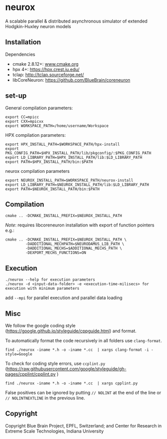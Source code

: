 # neurox

A scalable parallel & distributed asynchronous simulator of extended Hodgkin-Huxley neuron models

## Installation

Dependencies
- cmake 2.8.12+: www.cmake.org
- hpx 4+: https://hpx.crest.iu.edu/
- tclap: http://tclap.sourceforge.net/
- libCoreNeuron: https://github.com/BlueBrain/coreneuron

## set-up

General compilation parameters:
```
export CC=mpicc
export CXX=mpicxx
export WORKSPACE_PATH=/home/username/Workspace
```

HPX compilation parameters:
```
export HPX_INSTALL_PATH=$WORKSPACE_PATH/hpx-install
export PKG_CONFIG_PATH=$HPX_INSTALL_PATH/lib/pkgconfig/:$PKG_CONFIG_PATH
export LD_LIBRARY_PATH=$HPX_INSTALL_PATH/lib:$LD_LIBRARY_PATH
export PATH=$HPX_INSTALL_PATH/bin:$PATH
```

neurox compilation parameters
```
export NEUROX_INSTALL_PATH=$WORKSPACE_PATH/neurox-install
export LD_LIBRARY_PATH=$NEUROX_INSTALL_PATH/lib:$LD_LIBRARY_PATH
export PATH=$NEUROX_INSTALL_PATH/bin:$PATH
```

## Compilation
```
cmake .. -DCMAKE_INSTALL_PREFIX=$NEUROX_INSTALL_PATH
```
*Note*: requires libcoreneuron installation with export of function pointers e.g.:

```
cmake .. -DCMAKE_INSTALL_PREFIX=$NEUROX_INSTALL_PATH \
         -DADDITIONAL_MECHPATH=$NEURODAMUS_LIB_PATH \
         -DADDITIONAL_MECHS=$ADDITIONAL_MECHS_PATH \
         -DEXPORT_MECHS_FUNCTIONS=ON
```

## Execution
```
./neurox --help for execution parameters
./neurox -d <input-data-folder> -e <execution-time-milisecs> for execution with minimum parameters
```
add `--mpi` for parallel execution and parallel data loading

## Misc

We follow the google coding style (https://google.github.io/styleguide/cppguide.html) and format.

To automatically format the code recursively in all folders use `clang-format`.
```
find ./neurox -iname *.h -o -iname *.cc  | xargs clang-format -i -style=Google
```

To check for coding style errors, use `ccplint.py` (https://raw.githubusercontent.com/google/styleguide/gh-pages/cpplint/cpplint.py )
```
find ./neurox -iname *.h -o -iname *.cc  | xargs cpplint.py
```
False positives can be ignored by putting `// NOLINT` at the end of the line or `// NOLINTNEXTLINE` in the previous line.

## Copyright

Copyright Blue Brain Project, EPFL, Switzerland; and Center for Research in Extreme Scale Technologies, Indiana University
